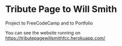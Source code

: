 # Tribute Page to Will Smith
Project to FreeCodeCamp and to Portfolio

You can see the website running on https://tributepagewillsmithfcc.herokuapp.com/
